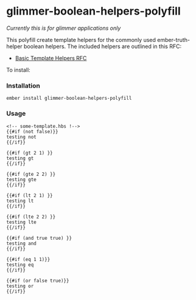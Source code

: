 # glimmer-boolean-helpers-polyfill

*Currently this is for glimmer applications only*

This polyfill create template helpers for the commonly used
ember-truth-helper boolean helpers. The included helpers are outlined in this
RFC:

- [Basic Template Helpers RFC](https://github.com/cibernox/rfcs/blob/new-basic-handlebars-helpers/text/0000-basic-template-helpers.md)

To install:

### Installation

```
ember install glimmer-boolean-helpers-polyfill
```

### Usage

```
<!-- some-template.hbs !-->
{{#if (not false)}}
testing not
{{/if}}

{{#if (gt 2 1) }}
testing gt
{{/if}}

{{#if (gte 2 2) }}
testing gte
{{/if}}

{{#if (lt 2 1) }}
testing lt
{{/if}}

{{#if (lte 2 2) }}
testing lte
{{/if}}

{{#if (and true true) }}
testing and
{{/if}}

{{#if (eq 1 1)}}
testing eq
{{/if}}

{{#if (or false true)}}
testing or
{{/if}}
```